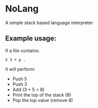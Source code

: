 # NoLang

A simple stack based language interpreter

## Example usage:

If a file contains:

`5 3 + p .`

It will perform:
- Push 5
- Push 3
- Add (3 + 5 = 8)
- Print the top of the stack (8)
- Pop the top value (remove 8)
